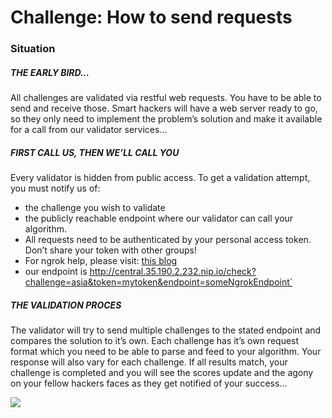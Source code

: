 # Challenge: How to send requests

### Situation

##### THE EARLY BIRD…
All challenges are validated via restful web requests. You have to be able to send and receive those. Smart hackers will have a web server ready to go, so they only need to implement the problem’s solution and make it available for a call from our validator services…

##### FIRST CALL US, THEN WE’LL CALL YOU
Every validator is hidden from public access. To get a validation attempt, you must notify us of:

* the challenge you wish to validate
* the publicly reachable endpoint where our validator can call your algorithm.
* All requests need to be authenticated by your personal access token. Don’t share your token with other groups!
* For ngrok help, please visit: <a href="https://www.tothepoint.company/blog/ngrok/">this blog</a>
* our endpoint is http://central.35.190.2.232.nip.io/check?challenge=asia&token=mytoken&endpoint=someNgrokEndpoint`

##### THE VALIDATION PROCES
The validator will try to send multiple challenges to the stated endpoint and compares the solution to it’s own. Each challenge has it’s own request format which you need to be able to parse and feed to your algorithm. Your response will also vary for each challenge. If all results match, your challenge is completed and you will see the scores update and the agony on your fellow hackers faces as they get notified of your success…

<img src="https://www.tothepoint.company/img/htf/how_to_validate_challenges_htf.jpg"/>
